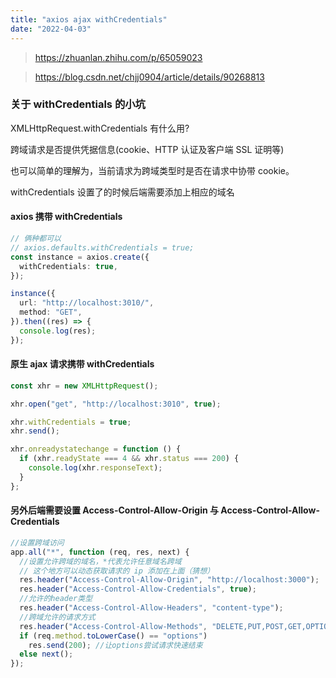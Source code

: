 ```yaml
---
title: "axios ajax withCredentials"
date: "2022-04-03"
---
```


> https://zhuanlan.zhihu.com/p/65059023

> https://blog.csdn.net/chjj0904/article/details/90268813

### 关于 withCredentials 的小坑

XMLHttpRequest.withCredentials 有什么用?

跨域请求是否提供凭据信息(cookie、HTTP 认证及客户端 SSL 证明等)

也可以简单的理解为，当前请求为跨域类型时是否在请求中协带 cookie。

withCredentials 设置了的时候后端需要添加上相应的域名

#### axios 携带 withCredentials

```typescript
// 俩种都可以
// axios.defaults.withCredentials = true;
const instance = axios.create({
  withCredentials: true,
});

instance({
  url: "http://localhost:3010/",
  method: "GET",
}).then((res) => {
  console.log(res);
});
```

#### 原生 ajax 请求携带 withCredentials

```javascript
const xhr = new XMLHttpRequest();

xhr.open("get", "http://localhost:3010", true);

xhr.withCredentials = true;
xhr.send();

xhr.onreadystatechange = function () {
  if (xhr.readyState === 4 && xhr.status === 200) {
    console.log(xhr.responseText);
  }
};
```

#### 另外后端需要设置 Access-Control-Allow-Origin 与 Access-Control-Allow-Credentials

```javascript
//设置跨域访问
app.all("*", function (req, res, next) {
  //设置允许跨域的域名，*代表允许任意域名跨域
  // 这个地方可以动态获取请求的 ip 添加在上面（猜想）
  res.header("Access-Control-Allow-Origin", "http://localhost:3000");
  res.header("Access-Control-Allow-Credentials", true);
  //允许的header类型
  res.header("Access-Control-Allow-Headers", "content-type");
  //跨域允许的请求方式
  res.header("Access-Control-Allow-Methods", "DELETE,PUT,POST,GET,OPTIONS");
  if (req.method.toLowerCase() == "options")
    res.send(200); //让options尝试请求快速结束
  else next();
});
```
